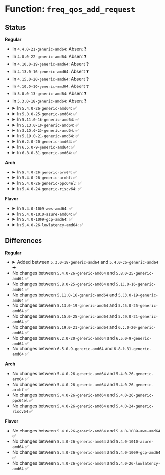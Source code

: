 # Function: <code>freq_qos_add_request</code>

## Status
<b>Regular</b>
<ul>
<li>
In <code>4.4.0-21-generic-amd64</code>: Absent ❓
</li>
<li>
In <code>4.8.0-22-generic-amd64</code>: Absent ❓
</li>
<li>
In <code>4.10.0-19-generic-amd64</code>: Absent ❓
</li>
<li>
In <code>4.13.0-16-generic-amd64</code>: Absent ❓
</li>
<li>
In <code>4.15.0-20-generic-amd64</code>: Absent ❓
</li>
<li>
In <code>4.18.0-10-generic-amd64</code>: Absent ❓
</li>
<li>
In <code>5.0.0-13-generic-amd64</code>: Absent ❓
</li>
<li>
In <code>5.3.0-18-generic-amd64</code>: Absent ❓
</li>
<li>
<details>
<summary>In <code>5.4.0-26-generic-amd64</code>: ✅</summary>

```c
int freq_qos_add_request(struct freq_constraints * qos, struct freq_qos_request * req, enum freq_qos_req_type type, s32 value)
```

```json
{
  "name": "freq_qos_add_request",
  "collision_type": "Unique Global",
  "inline_type": "No",
  "funcs": [
    {
      "addr": 18446744071579921840,
      "name": "freq_qos_add_request",
      "external": true,
      "loc": "kernel/power/qos.c:753",
      "file": "kernel/power/qos.c",
      "inline": "seen, unknown",
      "caller_inline": [],
      "caller_func": [
        "drivers/acpi/processor_thermal.c:acpi_thermal_cpufreq_init",
        "drivers/acpi/processor_perflib.c:acpi_processor_ppc_init",
        "drivers/cpufreq/cpufreq.c:cpufreq_online",
        "drivers/cpufreq/cpufreq.c:cpufreq_online",
        "drivers/cpufreq/intel_pstate.c:intel_cpufreq_cpu_init",
        "drivers/cpufreq/intel_pstate.c:intel_cpufreq_cpu_init"
      ]
    }
  ],
  "symbols": [
    {
      "addr": 18446744071579921840,
      "name": "freq_qos_add_request",
      "section": ".text",
      "bind": "STB_GLOBAL",
      "size": 126
    }
  ]
}
```
</details>
</li>
<li>
<details>
<summary>In <code>5.8.0-25-generic-amd64</code>: ✅</summary>

```c
int freq_qos_add_request(struct freq_constraints * qos, struct freq_qos_request * req, enum freq_qos_req_type type, s32 value)
```

```json
{
  "name": "freq_qos_add_request",
  "collision_type": "Unique Global",
  "inline_type": "No",
  "funcs": [
    {
      "addr": 18446744071579966816,
      "name": "freq_qos_add_request",
      "external": true,
      "loc": "kernel/power/qos.c:528",
      "file": "kernel/power/qos.c",
      "inline": "seen, unknown",
      "caller_inline": [],
      "caller_func": [
        "drivers/acpi/processor_thermal.c:acpi_thermal_cpufreq_init",
        "drivers/acpi/processor_perflib.c:acpi_processor_ppc_init",
        "drivers/base/power/qos.c:__dev_pm_qos_add_request",
        "drivers/base/power/qos.c:__dev_pm_qos_add_request",
        "drivers/cpufreq/cpufreq.c:cpufreq_online",
        "drivers/cpufreq/cpufreq.c:cpufreq_online",
        "drivers/cpufreq/intel_pstate.c:intel_cpufreq_cpu_init",
        "drivers/cpufreq/intel_pstate.c:intel_cpufreq_cpu_init"
      ]
    }
  ],
  "symbols": [
    {
      "addr": 18446744071579966816,
      "name": "freq_qos_add_request",
      "section": ".text",
      "bind": "STB_GLOBAL",
      "size": 132
    }
  ]
}
```
</details>
</li>
<li>
<details>
<summary>In <code>5.11.0-16-generic-amd64</code>: ✅</summary>

```c
int freq_qos_add_request(struct freq_constraints * qos, struct freq_qos_request * req, enum freq_qos_req_type type, s32 value)
```

```json
{
  "name": "freq_qos_add_request",
  "collision_type": "Unique Global",
  "inline_type": "No",
  "funcs": [
    {
      "addr": 18446744071579954736,
      "name": "freq_qos_add_request",
      "external": true,
      "loc": "kernel/power/qos.c:528",
      "file": "kernel/power/qos.c",
      "inline": "seen, unknown",
      "caller_inline": [],
      "caller_func": [
        "drivers/acpi/processor_thermal.c:acpi_thermal_cpufreq_init",
        "drivers/acpi/processor_perflib.c:acpi_processor_ppc_init",
        "drivers/base/power/qos.c:__dev_pm_qos_add_request",
        "drivers/base/power/qos.c:__dev_pm_qos_add_request",
        "drivers/cpufreq/cpufreq.c:cpufreq_online",
        "drivers/cpufreq/cpufreq.c:cpufreq_online",
        "drivers/cpufreq/intel_pstate.c:intel_cpufreq_cpu_init",
        "drivers/cpufreq/intel_pstate.c:intel_cpufreq_cpu_init"
      ]
    }
  ],
  "symbols": [
    {
      "addr": 18446744071579954736,
      "name": "freq_qos_add_request",
      "section": ".text",
      "bind": "STB_GLOBAL",
      "size": 132
    }
  ]
}
```
</details>
</li>
<li>
<details>
<summary>In <code>5.13.0-19-generic-amd64</code>: ✅</summary>

```c
int freq_qos_add_request(struct freq_constraints * qos, struct freq_qos_request * req, enum freq_qos_req_type type, s32 value)
```

```json
{
  "name": "freq_qos_add_request",
  "collision_type": "Unique Global",
  "inline_type": "No",
  "funcs": [
    {
      "addr": 18446744071579957456,
      "name": "freq_qos_add_request",
      "external": true,
      "loc": "kernel/power/qos.c:528",
      "file": "kernel/power/qos.c",
      "inline": "seen, unknown",
      "caller_inline": [],
      "caller_func": [
        "drivers/acpi/processor_thermal.c:acpi_thermal_cpufreq_init",
        "drivers/acpi/processor_perflib.c:acpi_processor_ppc_init",
        "drivers/base/power/qos.c:__dev_pm_qos_add_request",
        "drivers/base/power/qos.c:__dev_pm_qos_add_request",
        "drivers/cpufreq/cpufreq.c:cpufreq_online",
        "drivers/cpufreq/cpufreq.c:cpufreq_online",
        "drivers/cpufreq/intel_pstate.c:intel_cpufreq_cpu_init",
        "drivers/cpufreq/intel_pstate.c:intel_cpufreq_cpu_init",
        "drivers/powercap/dtpm_cpu.c:cpuhp_dtpm_cpu_online"
      ]
    }
  ],
  "symbols": [
    {
      "addr": 18446744071579957456,
      "name": "freq_qos_add_request",
      "section": ".text",
      "bind": "STB_GLOBAL",
      "size": 132
    }
  ]
}
```
</details>
</li>
<li>
<details>
<summary>In <code>5.15.0-25-generic-amd64</code>: ✅</summary>

```c
int freq_qos_add_request(struct freq_constraints * qos, struct freq_qos_request * req, enum freq_qos_req_type type, s32 value)
```

```json
{
  "name": "freq_qos_add_request",
  "collision_type": "Unique Global",
  "inline_type": "No",
  "funcs": [
    {
      "addr": 18446744071580086816,
      "name": "freq_qos_add_request",
      "external": true,
      "loc": "kernel/power/qos.c:528",
      "file": "kernel/power/qos.c",
      "inline": "seen, unknown",
      "caller_inline": [],
      "caller_func": [
        "drivers/acpi/processor_thermal.c:acpi_thermal_cpufreq_init",
        "drivers/acpi/processor_perflib.c:acpi_processor_ppc_init",
        "drivers/base/power/qos.c:__dev_pm_qos_add_request",
        "drivers/base/power/qos.c:__dev_pm_qos_add_request",
        "drivers/cpufreq/cpufreq.c:cpufreq_online",
        "drivers/cpufreq/cpufreq.c:cpufreq_online",
        "drivers/cpufreq/intel_pstate.c:intel_cpufreq_cpu_init",
        "drivers/cpufreq/intel_pstate.c:intel_cpufreq_cpu_init",
        "drivers/powercap/dtpm_cpu.c:cpuhp_dtpm_cpu_online"
      ]
    }
  ],
  "symbols": [
    {
      "addr": 18446744071580086816,
      "name": "freq_qos_add_request",
      "section": ".text",
      "bind": "STB_GLOBAL",
      "size": 132
    }
  ]
}
```
</details>
</li>
<li>
<details>
<summary>In <code>5.19.0-21-generic-amd64</code>: ✅</summary>

```c
int freq_qos_add_request(struct freq_constraints * qos, struct freq_qos_request * req, enum freq_qos_req_type type, s32 value)
```

```json
{
  "name": "freq_qos_add_request",
  "collision_type": "Unique Global",
  "inline_type": "No",
  "funcs": [
    {
      "addr": 18446744071580223536,
      "name": "freq_qos_add_request",
      "external": true,
      "loc": "kernel/power/qos.c:528",
      "file": "kernel/power/qos.c",
      "inline": "seen, unknown",
      "caller_inline": [],
      "caller_func": [
        "drivers/acpi/processor_thermal.c:acpi_thermal_cpufreq_init",
        "drivers/acpi/processor_perflib.c:acpi_processor_ppc_init",
        "drivers/base/power/qos.c:__dev_pm_qos_add_request",
        "drivers/base/power/qos.c:__dev_pm_qos_add_request",
        "drivers/cpufreq/cpufreq.c:cpufreq_online",
        "drivers/cpufreq/cpufreq.c:cpufreq_online",
        "drivers/cpufreq/amd-pstate.c:amd_pstate_cpu_init",
        "drivers/cpufreq/amd-pstate.c:amd_pstate_cpu_init",
        "drivers/cpufreq/intel_pstate.c:intel_cpufreq_cpu_init",
        "drivers/cpufreq/intel_pstate.c:intel_cpufreq_cpu_init"
      ]
    }
  ],
  "symbols": [
    {
      "addr": 18446744071580223536,
      "name": "freq_qos_add_request",
      "section": ".text",
      "bind": "STB_GLOBAL",
      "size": 173
    }
  ]
}
```
</details>
</li>
<li>
<details>
<summary>In <code>6.2.0-20-generic-amd64</code>: ✅</summary>

```c
int freq_qos_add_request(struct freq_constraints * qos, struct freq_qos_request * req, enum freq_qos_req_type type, s32 value)
```

```json
{
  "name": "freq_qos_add_request",
  "collision_type": "Unique Global",
  "inline_type": "No",
  "funcs": [
    {
      "addr": 18446744071580414448,
      "name": "freq_qos_add_request",
      "external": true,
      "loc": "kernel/power/qos.c:528",
      "file": "kernel/power/qos.c",
      "inline": "seen, unknown",
      "caller_inline": [],
      "caller_func": [
        "drivers/acpi/processor_thermal.c:acpi_thermal_cpufreq_init",
        "drivers/acpi/processor_perflib.c:acpi_processor_ppc_init",
        "drivers/base/power/qos.c:__dev_pm_qos_add_request",
        "drivers/base/power/qos.c:__dev_pm_qos_add_request",
        "drivers/cpufreq/cpufreq.c:cpufreq_online",
        "drivers/cpufreq/cpufreq.c:cpufreq_online",
        "drivers/cpufreq/amd-pstate.c:amd_pstate_cpu_init",
        "drivers/cpufreq/amd-pstate.c:amd_pstate_cpu_init",
        "drivers/cpufreq/intel_pstate.c:intel_cpufreq_cpu_init",
        "drivers/cpufreq/intel_pstate.c:intel_cpufreq_cpu_init"
      ]
    }
  ],
  "symbols": [
    {
      "addr": 18446744071580414448,
      "name": "freq_qos_add_request",
      "section": ".text",
      "bind": "STB_GLOBAL",
      "size": 180
    }
  ]
}
```
</details>
</li>
<li>
<details>
<summary>In <code>6.5.0-9-generic-amd64</code>: ✅</summary>

```c
int freq_qos_add_request(struct freq_constraints * qos, struct freq_qos_request * req, enum freq_qos_req_type type, s32 value)
```

```json
{
  "name": "freq_qos_add_request",
  "collision_type": "Unique Global",
  "inline_type": "No",
  "funcs": [
    {
      "addr": 18446744071580483136,
      "name": "freq_qos_add_request",
      "external": true,
      "loc": "kernel/power/qos.c:533",
      "file": "kernel/power/qos.c",
      "inline": "seen, unknown",
      "caller_inline": [],
      "caller_func": [
        "drivers/acpi/processor_thermal.c:acpi_thermal_cpufreq_init",
        "drivers/acpi/processor_perflib.c:acpi_processor_ppc_init",
        "drivers/base/power/qos.c:__dev_pm_qos_add_request",
        "drivers/base/power/qos.c:__dev_pm_qos_add_request",
        "drivers/cpufreq/cpufreq.c:cpufreq_online",
        "drivers/cpufreq/cpufreq.c:cpufreq_online",
        "drivers/cpufreq/amd-pstate.c:amd_pstate_cpu_init",
        "drivers/cpufreq/amd-pstate.c:amd_pstate_cpu_init",
        "drivers/cpufreq/intel_pstate.c:intel_cpufreq_cpu_init",
        "drivers/cpufreq/intel_pstate.c:intel_cpufreq_cpu_init"
      ]
    }
  ],
  "symbols": [
    {
      "addr": 18446744071580483136,
      "name": "freq_qos_add_request",
      "section": ".text",
      "bind": "STB_GLOBAL",
      "size": 185
    }
  ]
}
```
</details>
</li>
<li>
<details>
<summary>In <code>6.8.0-31-generic-amd64</code>: ✅</summary>

```c
int freq_qos_add_request(struct freq_constraints * qos, struct freq_qos_request * req, enum freq_qos_req_type type, s32 value)
```

```json
{
  "name": "freq_qos_add_request",
  "collision_type": "Unique Global",
  "inline_type": "No",
  "funcs": [
    {
      "addr": 18446744071580542976,
      "name": "freq_qos_add_request",
      "external": true,
      "loc": "kernel/power/qos.c:538",
      "file": "kernel/power/qos.c",
      "inline": "seen, unknown",
      "caller_inline": [],
      "caller_func": [
        "drivers/acpi/processor_thermal.c:acpi_thermal_cpufreq_init",
        "drivers/acpi/processor_perflib.c:acpi_processor_ppc_init",
        "drivers/base/power/qos.c:__dev_pm_qos_add_request",
        "drivers/base/power/qos.c:__dev_pm_qos_add_request",
        "drivers/cpufreq/cpufreq.c:cpufreq_online",
        "drivers/cpufreq/cpufreq.c:cpufreq_online",
        "drivers/cpufreq/amd-pstate.c:amd_pstate_cpu_init",
        "drivers/cpufreq/amd-pstate.c:amd_pstate_cpu_init",
        "drivers/cpufreq/intel_pstate.c:intel_cpufreq_cpu_init",
        "drivers/cpufreq/intel_pstate.c:intel_cpufreq_cpu_init"
      ]
    }
  ],
  "symbols": [
    {
      "addr": 18446744071580542976,
      "name": "freq_qos_add_request",
      "section": ".text",
      "bind": "STB_GLOBAL",
      "size": 185
    }
  ]
}
```
</details>
</li>
</ul>
<b>Arch</b>
<ul>
<li>
<details>
<summary>In <code>5.4.0-26-generic-arm64</code>: ✅</summary>

```c
int freq_qos_add_request(struct freq_constraints * qos, struct freq_qos_request * req, enum freq_qos_req_type type, s32 value)
```

```json
{
  "name": "freq_qos_add_request",
  "collision_type": "Unique Global",
  "inline_type": "No",
  "funcs": [
    {
      "addr": 18446603336491129584,
      "name": "freq_qos_add_request",
      "external": true,
      "loc": "kernel/power/qos.c:753",
      "file": "kernel/power/qos.c",
      "inline": "seen, unknown",
      "caller_inline": [],
      "caller_func": [
        "drivers/acpi/processor_perflib.c:acpi_processor_ppc_init",
        "drivers/thermal/cpu_cooling.c:__cpufreq_cooling_register",
        "drivers/cpufreq/cpufreq.c:cpufreq_online",
        "drivers/cpufreq/cpufreq.c:cpufreq_online"
      ]
    }
  ],
  "symbols": [
    {
      "addr": 18446603336491129584,
      "name": "freq_qos_add_request",
      "section": ".text",
      "bind": "STB_GLOBAL",
      "size": 176
    }
  ]
}
```
</details>
</li>
<li>
<details>
<summary>In <code>5.4.0-26-generic-armhf</code>: ✅</summary>

```c
int freq_qos_add_request(struct freq_constraints * qos, struct freq_qos_request * req, enum freq_qos_req_type type, s32 value)
```

```json
{
  "name": "freq_qos_add_request",
  "collision_type": "Unique Global",
  "inline_type": "No",
  "funcs": [
    {
      "addr": 3225127432,
      "name": "freq_qos_add_request",
      "external": true,
      "loc": "kernel/power/qos.c:753",
      "file": "kernel/power/qos.c",
      "inline": "seen, unknown",
      "caller_inline": [],
      "caller_func": [
        "drivers/thermal/cpu_cooling.c:__cpufreq_cooling_register",
        "drivers/cpufreq/cpufreq.c:cpufreq_online",
        "drivers/cpufreq/cpufreq.c:cpufreq_online"
      ]
    }
  ],
  "symbols": [
    {
      "addr": 3225127432,
      "name": "freq_qos_add_request",
      "section": ".text",
      "bind": "STB_GLOBAL",
      "size": 192
    }
  ]
}
```
</details>
</li>
<li>
<details>
<summary>In <code>5.4.0-26-generic-ppc64el</code>: ✅</summary>

```c
int freq_qos_add_request(struct freq_constraints * qos, struct freq_qos_request * req, enum freq_qos_req_type type, s32 value)
```

```json
{
  "name": "freq_qos_add_request",
  "collision_type": "Unique Global",
  "inline_type": "No",
  "funcs": [
    {
      "addr": 13835058055284019808,
      "name": "freq_qos_add_request",
      "external": true,
      "loc": "kernel/power/qos.c:753",
      "file": "kernel/power/qos.c",
      "inline": "seen, unknown",
      "caller_inline": [],
      "caller_func": [
        "drivers/thermal/cpu_cooling.c:__cpufreq_cooling_register",
        "drivers/cpufreq/cpufreq.c:cpufreq_online",
        "drivers/cpufreq/cpufreq.c:cpufreq_online"
      ]
    }
  ],
  "symbols": [
    {
      "addr": 13835058055284019808,
      "name": "freq_qos_add_request",
      "section": ".text",
      "bind": "STB_GLOBAL",
      "size": 240
    }
  ]
}
```
</details>
</li>
<li>
<details>
<summary>In <code>5.4.0-24-generic-riscv64</code>: ✅</summary>

```c
int freq_qos_add_request(struct freq_constraints * qos, struct freq_qos_request * req, enum freq_qos_req_type type, s32 value)
```

```json
{
  "name": "freq_qos_add_request",
  "collision_type": "Unique Global",
  "inline_type": "No",
  "funcs": [
    {
      "addr": 18446743936271700322,
      "name": "freq_qos_add_request",
      "external": true,
      "loc": "kernel/power/qos.c:753",
      "file": "kernel/power/qos.c",
      "inline": "seen, unknown",
      "caller_inline": [],
      "caller_func": []
    }
  ],
  "symbols": [
    {
      "addr": 18446743936271700322,
      "name": "freq_qos_add_request",
      "section": ".text",
      "bind": "STB_GLOBAL",
      "size": 148
    }
  ]
}
```
</details>
</li>
</ul>
<b>Flavor</b>
<ul>
<li>
<details>
<summary>In <code>5.4.0-1009-aws-amd64</code>: ✅</summary>

```c
int freq_qos_add_request(struct freq_constraints * qos, struct freq_qos_request * req, enum freq_qos_req_type type, s32 value)
```

```json
{
  "name": "freq_qos_add_request",
  "collision_type": "Unique Global",
  "inline_type": "No",
  "funcs": [
    {
      "addr": 18446744071579893952,
      "name": "freq_qos_add_request",
      "external": true,
      "loc": "kernel/power/qos.c:753",
      "file": "kernel/power/qos.c",
      "inline": "seen, unknown",
      "caller_inline": [],
      "caller_func": [
        "drivers/acpi/processor_thermal.c:acpi_thermal_cpufreq_init",
        "drivers/acpi/processor_perflib.c:acpi_processor_ppc_init",
        "drivers/cpufreq/cpufreq.c:cpufreq_online",
        "drivers/cpufreq/cpufreq.c:cpufreq_online",
        "drivers/cpufreq/intel_pstate.c:intel_cpufreq_cpu_init",
        "drivers/cpufreq/intel_pstate.c:intel_cpufreq_cpu_init"
      ]
    }
  ],
  "symbols": [
    {
      "addr": 18446744071579893952,
      "name": "freq_qos_add_request",
      "section": ".text",
      "bind": "STB_GLOBAL",
      "size": 126
    }
  ]
}
```
</details>
</li>
<li>
<details>
<summary>In <code>5.4.0-1010-azure-amd64</code>: ✅</summary>

```c
int freq_qos_add_request(struct freq_constraints * qos, struct freq_qos_request * req, enum freq_qos_req_type type, s32 value)
```

```json
{
  "name": "freq_qos_add_request",
  "collision_type": "Unique Global",
  "inline_type": "No",
  "funcs": [
    {
      "addr": 18446744071579828912,
      "name": "freq_qos_add_request",
      "external": true,
      "loc": "kernel/power/qos.c:753",
      "file": "kernel/power/qos.c",
      "inline": "seen, unknown",
      "caller_inline": [],
      "caller_func": [
        "drivers/acpi/processor_thermal.c:acpi_thermal_cpufreq_init",
        "drivers/acpi/processor_perflib.c:acpi_processor_ppc_init",
        "drivers/cpufreq/cpufreq.c:cpufreq_online",
        "drivers/cpufreq/cpufreq.c:cpufreq_online",
        "drivers/cpufreq/intel_pstate.c:intel_cpufreq_cpu_init",
        "drivers/cpufreq/intel_pstate.c:intel_cpufreq_cpu_init"
      ]
    }
  ],
  "symbols": [
    {
      "addr": 18446744071579828912,
      "name": "freq_qos_add_request",
      "section": ".text",
      "bind": "STB_GLOBAL",
      "size": 126
    }
  ]
}
```
</details>
</li>
<li>
<details>
<summary>In <code>5.4.0-1009-gcp-amd64</code>: ✅</summary>

```c
int freq_qos_add_request(struct freq_constraints * qos, struct freq_qos_request * req, enum freq_qos_req_type type, s32 value)
```

```json
{
  "name": "freq_qos_add_request",
  "collision_type": "Unique Global",
  "inline_type": "No",
  "funcs": [
    {
      "addr": 18446744071579882112,
      "name": "freq_qos_add_request",
      "external": true,
      "loc": "kernel/power/qos.c:753",
      "file": "kernel/power/qos.c",
      "inline": "seen, unknown",
      "caller_inline": [],
      "caller_func": [
        "drivers/acpi/processor_thermal.c:acpi_thermal_cpufreq_init",
        "drivers/acpi/processor_perflib.c:acpi_processor_ppc_init",
        "drivers/cpufreq/cpufreq.c:cpufreq_online",
        "drivers/cpufreq/cpufreq.c:cpufreq_online",
        "drivers/cpufreq/intel_pstate.c:intel_cpufreq_cpu_init",
        "drivers/cpufreq/intel_pstate.c:intel_cpufreq_cpu_init"
      ]
    }
  ],
  "symbols": [
    {
      "addr": 18446744071579882112,
      "name": "freq_qos_add_request",
      "section": ".text",
      "bind": "STB_GLOBAL",
      "size": 126
    }
  ]
}
```
</details>
</li>
<li>
<details>
<summary>In <code>5.4.0-26-lowlatency-amd64</code>: ✅</summary>

```c
int freq_qos_add_request(struct freq_constraints * qos, struct freq_qos_request * req, enum freq_qos_req_type type, s32 value)
```

```json
{
  "name": "freq_qos_add_request",
  "collision_type": "Unique Global",
  "inline_type": "No",
  "funcs": [
    {
      "addr": 18446744071579927792,
      "name": "freq_qos_add_request",
      "external": true,
      "loc": "kernel/power/qos.c:753",
      "file": "kernel/power/qos.c",
      "inline": "seen, unknown",
      "caller_inline": [],
      "caller_func": [
        "drivers/acpi/processor_thermal.c:acpi_thermal_cpufreq_init",
        "drivers/acpi/processor_perflib.c:acpi_processor_ppc_init",
        "drivers/cpufreq/cpufreq.c:cpufreq_online",
        "drivers/cpufreq/cpufreq.c:cpufreq_online",
        "drivers/cpufreq/intel_pstate.c:intel_cpufreq_cpu_init",
        "drivers/cpufreq/intel_pstate.c:intel_cpufreq_cpu_init"
      ]
    }
  ],
  "symbols": [
    {
      "addr": 18446744071579927792,
      "name": "freq_qos_add_request",
      "section": ".text",
      "bind": "STB_GLOBAL",
      "size": 126
    }
  ]
}
```
</details>
</li>
</ul>

## Differences
<b>Regular</b>
<ul>
<li>
<details>
<summary>Added between <code>5.3.0-18-generic-amd64</code> and <code>5.4.0-26-generic-amd64</code> ➕</summary>

```c
int freq_qos_add_request(struct freq_constraints * qos, struct freq_qos_request * req, enum freq_qos_req_type type, s32 value)
```
</details>
</li>
<li>
No changes between <code>5.4.0-26-generic-amd64</code> and <code>5.8.0-25-generic-amd64</code> ✅
</li>
<li>
No changes between <code>5.8.0-25-generic-amd64</code> and <code>5.11.0-16-generic-amd64</code> ✅
</li>
<li>
No changes between <code>5.11.0-16-generic-amd64</code> and <code>5.13.0-19-generic-amd64</code> ✅
</li>
<li>
No changes between <code>5.13.0-19-generic-amd64</code> and <code>5.15.0-25-generic-amd64</code> ✅
</li>
<li>
No changes between <code>5.15.0-25-generic-amd64</code> and <code>5.19.0-21-generic-amd64</code> ✅
</li>
<li>
No changes between <code>5.19.0-21-generic-amd64</code> and <code>6.2.0-20-generic-amd64</code> ✅
</li>
<li>
No changes between <code>6.2.0-20-generic-amd64</code> and <code>6.5.0-9-generic-amd64</code> ✅
</li>
<li>
No changes between <code>6.5.0-9-generic-amd64</code> and <code>6.8.0-31-generic-amd64</code> ✅
</li>
</ul>
<b>Arch</b>
<ul>
<li>
No changes between <code>5.4.0-26-generic-amd64</code> and <code>5.4.0-26-generic-arm64</code> ✅
</li>
<li>
No changes between <code>5.4.0-26-generic-amd64</code> and <code>5.4.0-26-generic-armhf</code> ✅
</li>
<li>
No changes between <code>5.4.0-26-generic-amd64</code> and <code>5.4.0-26-generic-ppc64el</code> ✅
</li>
<li>
No changes between <code>5.4.0-26-generic-amd64</code> and <code>5.4.0-24-generic-riscv64</code> ✅
</li>
</ul>
<b>Flavor</b>
<ul>
<li>
No changes between <code>5.4.0-26-generic-amd64</code> and <code>5.4.0-1009-aws-amd64</code> ✅
</li>
<li>
No changes between <code>5.4.0-26-generic-amd64</code> and <code>5.4.0-1010-azure-amd64</code> ✅
</li>
<li>
No changes between <code>5.4.0-26-generic-amd64</code> and <code>5.4.0-1009-gcp-amd64</code> ✅
</li>
<li>
No changes between <code>5.4.0-26-generic-amd64</code> and <code>5.4.0-26-lowlatency-amd64</code> ✅
</li>
</ul>
